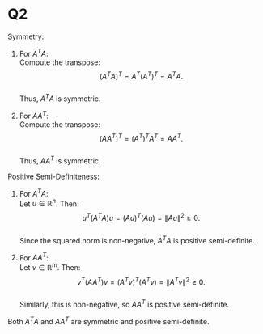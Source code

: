 # Q2

Symmetry:

1. For $A^T A$:  
   Compute the transpose:  
   $$
   (A^T A)^T = A^T (A^T)^T = A^T A.
   $$  
   Thus, $A^T A$ is symmetric.  

2. For $AA^T$:  
   Compute the transpose:  
   $$
   (AA^T)^T = (A^T)^T A^T = AA^T.
   $$  
   Thus, $AA^T$ is symmetric.  

Positive Semi-Definiteness:

1. For $A^T A$:  
   Let $u \in \mathbb{R}^n$. Then:  
   $$
   u^T (A^T A) u = (A u)^T (A u) = \|A u\|^2 \geq 0.
   $$  
   Since the squared norm is non-negative, $A^T A$ is positive semi-definite.  

2. For $AA^T$:  
   Let $v \in \mathbb{R}^m$. Then:  
   $$
   v^T (AA^T) v = (A^T v)^T (A^T v) = \|A^T v\|^2 \geq 0.
   $$  
   Similarly, this is non-negative, so $AA^T$ is positive semi-definite.  

Both $A^T A$ and $AA^T$ are symmetric and positive semi-definite.  
